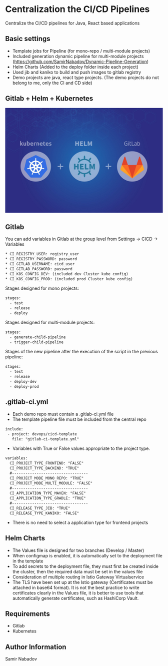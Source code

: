 __Centralization the CI/CD Pipelines__
================================

Centralize the CI/CD pipelines for Java, React based applications

Basic settings
------------
* Template jobs for Pipeline (for mono-repo / multi-module projects)
* Included generation dynamic pipeline for multi-module projects (https://github.com/SamirNabadov/Dynamic-Pipeline-Generation)
* Helm Charts (Added to the deploy folder inside each project)
* Used jib and kaniko to build and push images to gitlab registry
* Demo projects are java, react type projects. (The demo projects do not belong to me, only the CI and CD side)

Gitlab + Helm + Kubernetes
------------
![Screenshot](devops.jpeg)

Gitlab
------------
You can add variables in Gitlab at the group level from Settings -> CICD -> Variables

```
* CI_REGISTRY_USER: registry_user
* CI_REGISTRY_PASSWORD: password
* CI_GITLAB_USERNAME: cicd_user
* CI_GITLAB_PASSWORD: password
* CI_K8S_CONFIG_DEV: (included dev Cluster kube config)
* CI_K8S_CONFIG_PROD: (included prod Cluster kube config)
```

Stages designed for mono projects:

```
stages:
  - test
  - release
  - deploy
```

Stages designed for multi-module projects:

```
stages:
  - generate-child-pipeline
  - trigger-child-pipeline
```

Stages of the new pipeline after the execution of the script in the previous pipeline:

```
stages:
  - test
  - release
  - deploy-dev
  - deploy-prod
```

.gitlab-ci.yml
------------
* Each demo repo must contain a .gitlab-ci.yml file
* The template pipeline file must be included from the central repo 

```
include:
 - project: devops/cicd-template
   file: "gitlab-ci-template.yml"
```

* Variables with True or False values appropriate to the project type.

```
variables:
  CI_PROJECT_TYPE_FRONTEND: "FALSE"
  CI_PROJECT_TYPE_BACKEND: "TRUE"
  #----------------------------------
  CI_PROJECT_MODE_MONO_REPO: "TRUE"
  CI_PROJECT_MODE_MULTI_MODULE: "FALSE"
  #----------------------------------
  CI_APPLICATION_TYPE_MAVEN: "FALSE"
  CI_APPLICATION_TYPE_GRADLE: "TRUE"
  #----------------------------------
  CI_RELEASE_TYPE_JIB: "TRUE"
  CI_RELEASE_TYPE_KANIKO: "FALSE"
```

* There is no need to select a application type for frontend projects

Helm Charts
------------
* The Values file is designed for two branches (Develop / Master)
* When configmap is enabled, it is automatically set to the deployment file in the template
* To add secrets to the deployment file, they must first be created inside the cluster, then the required data must be set in the values file
* Consideration of multiple routing in Istio Gateway Virtualservice
* The TLS have been set up at the Istio gateway (Certificates must be attached in base64 format). It is not the best practice to write certificates clearly in the Values file, it is better to use tools that automatically generate certificates, such as HashiCorp Vault.

__Requirements__
------------
* Gitlab
* Kubernetes

__Author Information__
------------------

Samir Nabadov
